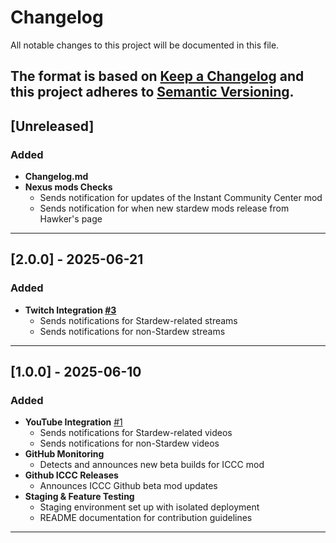 # Changelog
All notable changes to this project will be documented in this file.

The format is based on [Keep a Changelog](https://keepachangelog.com/en/1.0.0/)
and this project adheres to [Semantic Versioning](https://semver.org/).
---
## [Unreleased]
### Added
- **Changelog.md**
- **Nexus mods Checks**
  - Sends notification for updates of the Instant Community Center mod
  - Sends notification for when new stardew mods release from Hawker's page
---
## [2.0.0] - 2025-06-21
### Added
- **Twitch Integration [#3](https://github.com/BlckHawker/Stardew-Discord-Bot/pull/3)** 
  - Sends notifications for Stardew-related streams
  - Sends notifications for non-Stardew streams
---  
## [1.0.0] - 2025-06-10
### Added
- **YouTube Integration** [#1](https://github.com/BlckHawker/Stardew-Discord-Bot/pull/1)
  - Sends notifications for Stardew-related videos
  - Sends notifications for non-Stardew videos
- **GitHub Monitoring** 
  - Detects and announces new beta builds for ICCC mod
- **Github ICCC Releases**
  - Announces ICCC Github beta mod updates
- **Staging & Feature Testing**
  - Staging environment set up with isolated deployment
  - README documentation for contribution guidelines
---